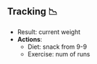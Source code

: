 ## Tracking 📉
- Result: current weight
- **Actions**:
  - Diet: snack from 9-9
  - Exercise: num of runs 
